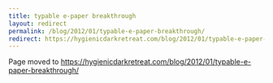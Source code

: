```yaml
---
title: typable e-paper breakthrough
layout: redirect
permalink: /blog/2012/01/typable-e-paper-breakthrough/
redirect: https://hygienicdarkretreat.com/blog/2012/01/typable-e-paper-breakthrough/
---
```


Page moved to <https://hygienicdarkretreat.com/blog/2012/01/typable-e-paper-breakthrough/>

